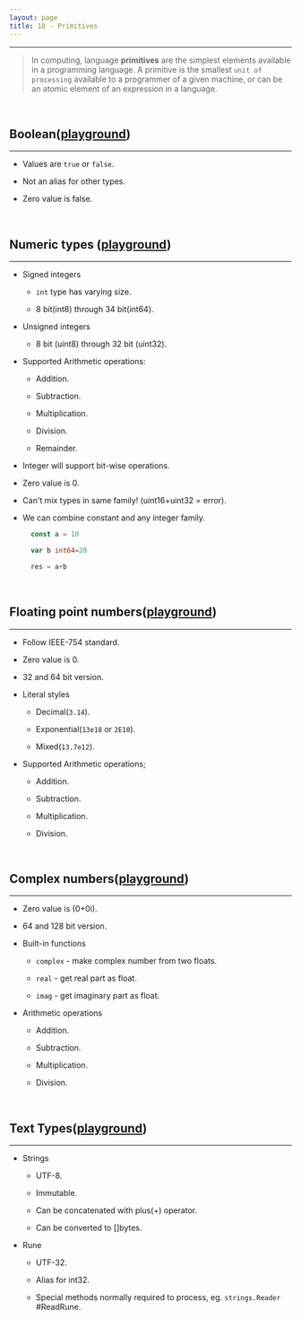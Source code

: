 ```yaml
---
layout: page
title: 18 - Primitives
---
```

***

<!-- markdownlint-disable MD002 -->

> In computing, language __primitives__ are the simplest elements available in a programming language. A primitive is the smallest `unit of processing` available to a programmer of a given machine, or can be an atomic element of an expression in a language.

&nbsp;

## Boolean([playground](https://play.golang.org/p/_z_CE_DZbs8))

***

* Values are `true` or `false`.

* Not an alias for other types.

* Zero value is false.

&nbsp;

## Numeric types ([playground](https://play.golang.org/p/wn89FZH7THF))

***

* Signed integers

  * `int` type has varying size.

  * 8 bit(int8) through 34 bit(int64).

* Unsigned integers

  * 8 bit (uint8) through 32 bit (uint32).

* Supported Arithmetic operations:

  * Addition.

  * Subtraction.

  * Multiplication.

  * Division.

  * Remainder.

* Integer will support bit-wise operations.

* Zero value is 0.

* Can't mix types in same family! (uint16+uint32 = error).

* We can combine constant and any integer family.

  ```go
    const a = 10

    var b int64=20

    res = a+b
  ```

&nbsp;

## Floating point numbers([playground](https://play.golang.org/p/yXFO8yO8P79))

***

* Follow IEEE-754 standard.

* Zero value is 0.

* 32 and 64 bit version.

* Literal styles

  * Decimal(`3.14`).

  * Exponential(`13e18` or `2E10`).

  * Mixed(`13.7e12`).

* Supported Arithmetic operations;

  * Addition.

  * Subtraction.

  * Multiplication.

  * Division.

&nbsp;

## Complex numbers([playground](https://play.golang.org/p/hrQBC48LGxk))

***

* Zero value is (0+0i).

* 64 and 128 bit version.

* Built-in functions

  * `complex` - make complex number from two floats.

  * `real` - get real part as float.

  * `imag` - get imaginary part as float.

* Arithmetic operations

  * Addition.

  * Subtraction.

  * Multiplication.

  * Division.

&nbsp;

## Text Types([playground](https://play.golang.org/p/OQhqHJYDz9X))

***

* Strings

  * UTF-8.

  * Immutable.

  * Can be concatenated with plus(+) operator.

  * Can be converted to []bytes.

* Rune

  * UTF-32.

  * Alias for int32.

  * Special methods normally required to process, eg. `strings.Reader` #ReadRune.
